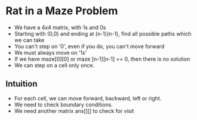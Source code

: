# Rat in a Maze Problem
- We have a 4x4 matrix, with 1s and 0s
- Starting with (0,0) and ending at (n-1)(n-1), find all possible paths which we can take
- You can't step on '0', even if you do, you can't move forward
- We must always move on '1s'
- If we have maze[0][0] or maze [n-1][n-1] == 0, then there is no solution
- We can step on a cell only once.

## Intuition
- For each cell, we can move forward, backward, left or right.
- We need to check boundary conditions.
- We need another matrix ans[][] to check for visit
